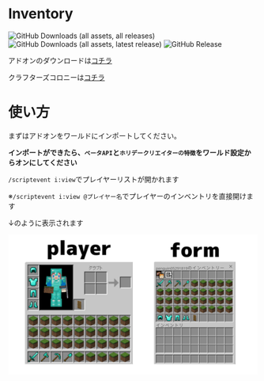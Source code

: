 # Inventory

![GitHub Downloads (all assets, all releases)](https://img.shields.io/github/downloads/Naruru-Addon/Inventory/total) ![GitHub Downloads (all assets, latest release)](https://img.shields.io/github/downloads/Naruru-Addon/Inventory/latest/total?color=green) ![GitHub Release](https://img.shields.io/github/v/release/Naruru-Addon/Inventory)

アドオンのダウンロードは[コチラ](https://github.com/Naruru-Addon/Inventory/releases)

クラフターズコロニーは[コチラ]()

# 使い方
まずはアドオンをワールドにインポートしてください。

__インポートができたら、``ベータAPI``と``ホリデークリエイターの特徴``をワールド設定からオンにしてください__

``/scriptevent i:view``でプレイヤーリストが開かれます

※``/scriptevent i:view @プレイヤー名``でプレイヤーのインベントリを直接開けます

↓のように表示されます

![img](https://github.com/Naruru-Addon/assets/blob/main/Inventory/example.png)
